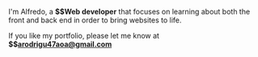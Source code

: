 I'm Alfredo, a **$$Web developer**  that focuses on learning about both the front and back end in order to bring websites to life.


If you like my portfolio, please let me know at **$$arodrigu47aoa@gmail.com**
